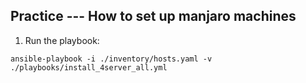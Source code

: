 ## Practice --- How to set up manjaro machines


1. Run the playbook:
```
ansible-playbook -i ./inventory/hosts.yaml -v ./playbooks/install_4server_all.yml
```
